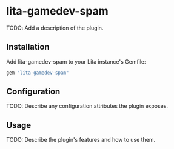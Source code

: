 # lita-gamedev-spam

TODO: Add a description of the plugin.

## Installation

Add lita-gamedev-spam to your Lita instance's Gemfile:

``` ruby
gem "lita-gamedev-spam"
```

## Configuration

TODO: Describe any configuration attributes the plugin exposes.

## Usage

TODO: Describe the plugin's features and how to use them.

